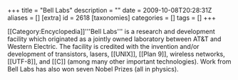 +++
title = "Bell Labs"
description = ""
date = 2009-10-08T20:28:31Z
aliases = []
[extra]
id = 2618
[taxonomies]
categories = []
tags = []
+++

[[Category:Encyclopedia]]'''Bell Labs''' is a research and development facility which originated as a jointly owned laboratory between AT&T and Western Electric. The facility is credited with the invention and/or development of transistors, lasers, [[UNIX]], [[Plan 9]], wireless networks, [[UTF-8]], and [[C]] (among many other important technologies). Work from Bell Labs has also won seven Nobel Prizes (all in physics).
